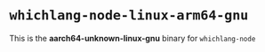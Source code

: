 # `whichlang-node-linux-arm64-gnu`

This is the **aarch64-unknown-linux-gnu** binary for `whichlang-node`
